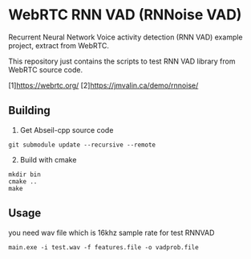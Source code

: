 # WebRTC RNN VAD (RNNoise VAD)
Recurrent Neural Network Voice activity detection (RNN VAD) example project, extract from WebRTC.

This repository just contains the scripts to test RNN VAD library from WebRTC source code.  

[1]https://webrtc.org/
[2]https://jmvalin.ca/demo/rnnoise/
## Building

1. Get Abseil-cpp source code
```
git submodule update --recursive --remote
```

2. Build with cmake
```
mkdir bin
cmake ..
make
```

## Usage
you need wav file which is 16khz sample rate for test RNNVAD

```
main.exe -i test.wav -f features.file -o vadprob.file
```
